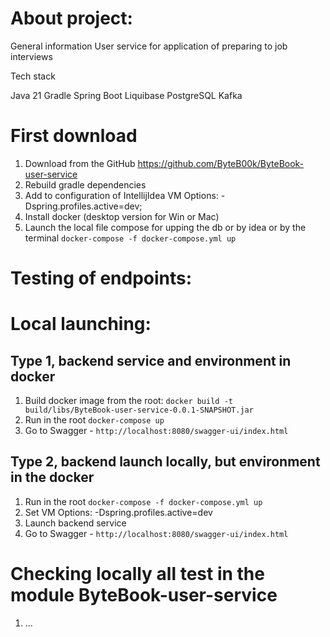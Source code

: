 # About project:

General information
User service for application of preparing to job interviews

Tech stack

Java 21
Gradle
Spring Boot
Liquibase
PostgreSQL
Kafka

# First download

1. Download from the GitHub https://github.com/ByteB00k/ByteBook-user-service
2. Rebuild gradle dependencies
3. Add to configuration of IntellijIdea VM Options: -Dspring.profiles.active=dev;
4. Install docker (desktop version for Win or Mac)
5. Launch the local file compose for upping the db or by idea or by the terminal `docker-compose -f docker-compose.yml up`

# Testing of endpoints:

# Local launching:

## Type 1, backend service and environment in docker

1. Build docker image from the root: `docker build -t build/libs/ByteBook-user-service-0.0.1-SNAPSHOT.jar`
2. Run in the root `docker-compose up`
4. Go to Swagger - `http://localhost:8080/swagger-ui/index.html`

## Type 2, backend launch locally, but environment in the docker

1. Run in the root `docker-compose -f docker-compose.yml up`
2. Set VM Options: -Dspring.profiles.active=dev
3. Launch backend service
5. Go to Swagger - `http://localhost:8080/swagger-ui/index.html`

# Checking locally all test in the module ByteBook-user-service
1. ...

